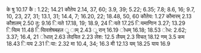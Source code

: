 के षु 10.17 कै : 1.22; 14.21 कौतेय 2.14, 37, 60; 3.9, 39; 5.22; 6.35; 7.8; 8.6, 16; 9.7, 10, 23, 27, 31; 13.1, 31; 14.4, 7; 16.20, 22; 18.48, 50, 60 कौतेय: 1.27 कौमारम् 2.13 कौशलम् 2.50 तु: 9.16 ियते 17.18, 19; 18.9, 24 ियते 17.25 ियमाणािन 3.27; 13.29 ियािम 11.48 ियािवशेषबहल ु ाम् 2.43 ू रान् 16.19 ोधम् 16.18; 18.53 ोध: 2.62; 3.37; 16.4, 21 ोधात् 2.63 लेदयित 2.23 लेश: 12.5 लैयम् 2.3 विचत् 18.12 णम् 3.5 कम 18.43 ियय 2.31 िया: 2.32 मा 10.4, 34; 16.3 मी 12.13 यम् 18.25 याय 16.9